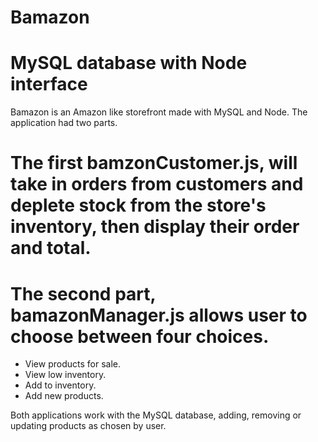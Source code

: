# Bamazon
# MySQL database with Node interface

Bamazon is an Amazon like storefront made with MySQL and Node.
The application had two parts.  

# The first bamzonCustomer.js, will take in orders from customers and deplete stock from the store's inventory, then display their order and total.

# The second part, bamazonManager.js allows user to choose between four choices.

* View products for sale.
* View low inventory.
* Add to inventory.
* Add new products.

Both applications work with the MySQL database, adding, removing or updating products as chosen by user.

